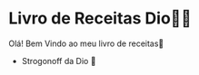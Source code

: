 # Livro de Receitas Dio:man_astronaut:



Olá! Bem Vindo ao meu livro de receitas:space_invader:

- Strogonoff da Dio :chicken:

  



